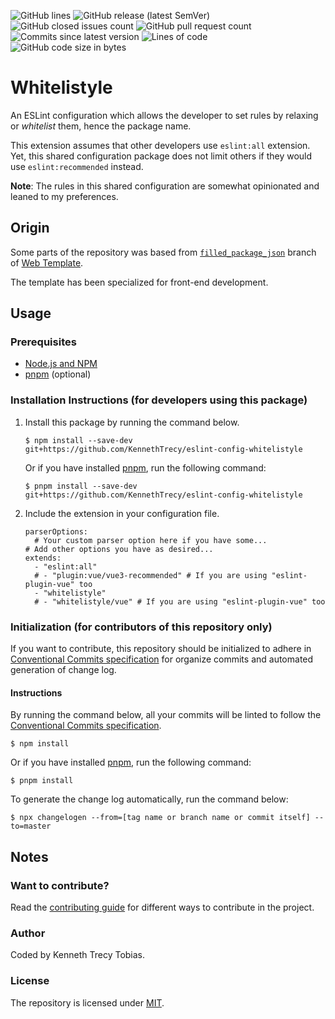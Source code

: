 ![GitHub lines](https://img.shields.io/github/license/KennethTrecy/eslint-config-whitelistyle?style=for-the-badge)
![GitHub release (latest SemVer)](https://img.shields.io/github/v/release/KennethTrecy/eslint-config-whitelistyle?style=for-the-badge&display_name=tag&sort=semver)
![GitHub closed issues count](https://img.shields.io/github/issues-closed/KennethTrecy/eslint-config-whitelistyle?style=for-the-badge)
![GitHub pull request count](https://img.shields.io/github/issues-pr-closed/KennethTrecy/eslint-config-whitelistyle?style=for-the-badge)
![Commits since latest version](https://img.shields.io/github/commits-since/KennethTrecy/eslint-config-whitelistyle/latest?style=for-the-badge)
![Lines of code](https://img.shields.io/tokei/lines/github/KennethTrecy/eslint-config-whitelistyle?style=for-the-badge)
![GitHub code size in bytes](https://img.shields.io/github/repo-size/KennethTrecy/eslint-config-whitelistyle?style=for-the-badge)

# Whitelistyle
An ESLint configuration which allows the developer to set rules by relaxing or *whitelist* them,
hence the package name.

This extension assumes that other developers use `eslint:all` extension. Yet, this shared configuration package does not limit others if they would use `eslint:recommended` instead.

**Note**: The rules in this shared configuration are somewhat opinionated and leaned to my preferences.

## Origin
Some parts of the repository was based from [`filled_package_json`] branch of [Web Template].

The template has been specialized for front-end development.

## Usage

### Prerequisites
- [Node.js and NPM]
- [pnpm] (optional)

### Installation Instructions (for developers using this package)
1. Install this package by running the command below.
   ```
   $ npm install --save-dev git+https://github.com/KennethTrecy/eslint-config-whitelistyle
   ```

   Or if you have installed [pnpm], run the following command:
   ```
   $ pnpm install --save-dev git+https://github.com/KennethTrecy/eslint-config-whitelistyle
   ```
2. Include the extension in your configuration file.
   ```
   parserOptions:
     # Your custom parser option here if you have some...
   # Add other options you have as desired...
   extends:
     - "eslint:all"
     # - "plugin:vue/vue3-recommended" # If you are using "eslint-plugin-vue" too
     - "whitelistyle"
     # - "whitelistyle/vue" # If you are using "eslint-plugin-vue" too
   ```

### Initialization (for contributors of this repository only)
If you want to contribute, this repository should be initialized to adhere in [Conventional Commits specification] for organize
commits and automated generation of change log.

#### Instructions
By running the command below, all your commits will be linted to follow the [Conventional Commits
specification].
```
$ npm install
```

Or if you have installed [pnpm], run the following command:
```
$ pnpm install
```

To generate the change log automatically, run the command below:
```
$ npx changelogen --from=[tag name or branch name or commit itself] --to=master
```

## Notes

### Want to contribute?
Read the [contributing guide] for different ways to contribute in the project.

### Author
Coded by Kenneth Trecy Tobias.

### License
The repository is licensed under [MIT].

[`filled_package_json`]: https://github.com/KennethTrecy/eslint-config-whitelistyle/tree/filled_package_json
[Web Template]: https://github.com/KennethTrecy/eslint-config-whitelistyle/
[MIT]: https://github.com/KennethTrecy/eslint-config-whitelistyle/blob/master/LICENSE
[Node.js and NPM]: https://nodejs.org/en/
[pnpm]: https://pnpm.io/installation
[Conventional Commits specification]: https://www.conventionalcommits.org/en/v1.0.0/
[contributing guide]: ./CONTRIBUTING.md
